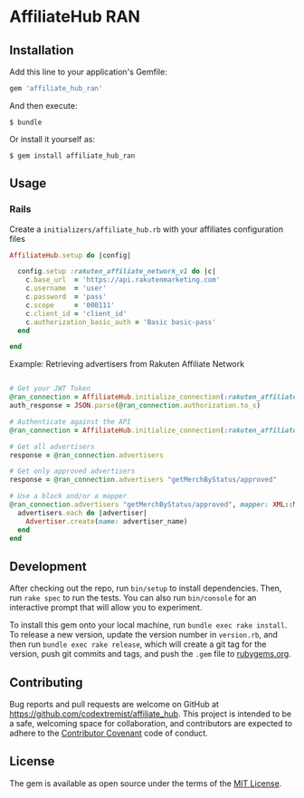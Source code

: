 # AffiliateHub RAN

## Installation

Add this line to your application's Gemfile:

```ruby
gem 'affiliate_hub_ran'
```

And then execute:

    $ bundle

Or install it yourself as:

    $ gem install affiliate_hub_ran

## Usage

### Rails

Create a `initializers/affiliate_hub.rb` with your affiliates configuration files

```ruby
AffiliateHub.setup do |config|

  config.setup :rakuten_affiliate_network_v1 do |c|
    c.base_url  = 'https://api.rakutenmarketing.com'
    c.username  = 'user'
    c.password  = 'pass'
    c.scope     = '000111'
    c.client_id = 'client_id'
    c.authorization_basic_auth = 'Basic basic-pass'
  end

end


```
Example: Retrieving advertisers from Rakuten Affiliate Network

```ruby

# Get your JWT Token
@ran_connection = AffiliateHub.initialize_connection(:rakuten_affiliate_network_v1)
auth_response = JSON.parse(@ran_connection.authorization.to_s)

# Authenticate against the API
@ran_connection = AffiliateHub.initialize_connection(:rakuten_affiliate_network_v1, {authorization_bearer_token: "Bearer #{auth_response['access_token']}"} )

# Get all advertisers
response = @ran_connection.advertisers

# Get only approved advertisers
response = @ran_connection.advertisers "getMerchByStatus/approved"

# Use a block and/or a mapper
@ran_connection.advertisers "getMerchByStatus/approved", mapper: XML::Mapper do |advertisers|
  advertisers.each do |advertiser|
    Advertiser.create(name: advertiser_name)
  end
end

```
## Development

After checking out the repo, run `bin/setup` to install dependencies. Then, run `rake spec` to run
the tests. You can also run `bin/console` for an interactive prompt that will allow you to
experiment.

To install this gem onto your local machine, run `bundle exec rake install`. To release a new
version, update the version number in `version.rb`, and then run `bundle exec rake release`, which
will create a git tag for the version, push git commits and tags, and push the `.gem` file to
[rubygems.org](https://rubygems.org).

## Contributing

Bug reports and pull requests are welcome on GitHub at https://github.com/codextremist/affiliate_hub.
This project is intended to be a safe, welcoming space for collaboration, and contributors are
expected to adhere to the [Contributor Covenant](http://contributor-covenant.org) code of conduct.


## License

The gem is available as open source under the terms of the [MIT License](http://opensource.org/licenses/MIT).

